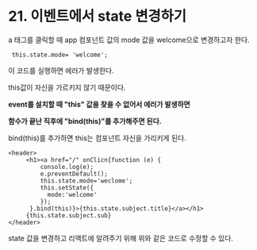 # 21. 이벤트에서 state 변경하기



a 태그를 클릭할 때 app 컴포넌트 값의 mode 값을 welcome으로 변경하고자 한다.

```react
 this.state.mode= 'welcome';
```

이 코드를 실행하면 에러가 발생한다.

this값이 자신을 가르키지 않기 때문이다.

**event를 설치할 때 "this" 값을 찾을 수 없어서 에러가 발생하면**

**함수가 끝난 직후에 "bind(this)"를 추가해주면 된다.**

bind(this)를 추가하면 this는 컴포넌트 자신을 가리키게 된다.



```react
<header>
     <h1><a href="/" onClicn{function (e) {
         console.log(e);
         e.preventDefault();
         this.state.mode='weclome';
         this.setState({
           mode:'welcome'
         });
      }.bind(this)}>{this.state.subject.title}</a></h1>
     {this.state.subject.sub}
</header>
```

state 값을 변경하고 리액트에 알려주기 위해 위와 같은 코드로 수정할 수 있다.

